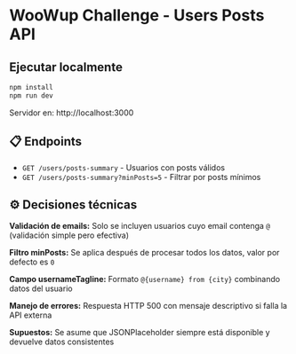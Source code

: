 # WooWup Challenge - Users Posts API

## Ejecutar localmente

```bash
npm install
npm run dev
```

Servidor en: http://localhost:3000

## 📋 Endpoints

- `GET /users/posts-summary` - Usuarios con posts válidos
- `GET /users/posts-summary?minPosts=5` - Filtrar por posts mínimos  

## ⚙️ Decisiones técnicas

**Validación de emails:** Solo se incluyen usuarios cuyo email contenga `@` (validación simple pero efectiva)

**Filtro minPosts:** Se aplica después de procesar todos los datos, valor por defecto es `0`

**Campo usernameTagline:** Formato `@{username} from {city}` combinando datos del usuario

**Manejo de errores:** Respuesta HTTP 500 con mensaje descriptivo si falla la API externa

**Supuestos:** Se asume que JSONPlaceholder siempre está disponible y devuelve datos consistentes